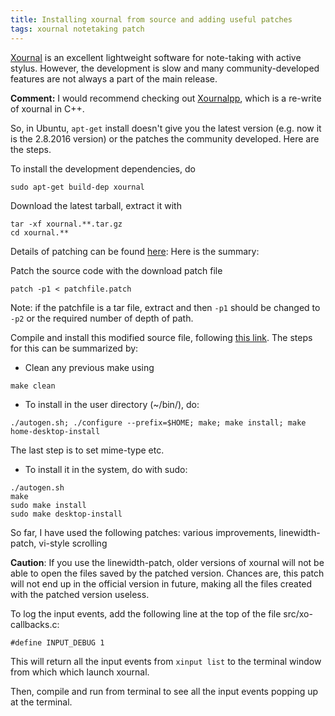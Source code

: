 ```yaml
---
title: Installing xournal from source and adding useful patches
tags: xournal notetaking patch 
---
```

[Xournal](http://xournal.sourceforge.net/) is an excellent lightweight software for note-taking with active stylus. However, the development is slow and many community-developed features are not always a part of the main release. 

**Comment:** I would recommend checking out [Xournalpp](https://github.com/xournalpp/xournalpp), which is a re-write of xournal in C++.

So, in Ubuntu, `apt-get` install doesn't give you the latest version (e.g. now it is the 2.8.2016 version) or the patches the community developed. Here are the steps.

To install the development dependencies, do
```
sudo apt-get build-dep xournal
```

Download the latest tarball, extract it with
```
tar -xf xournal.**.tar.gz
cd xournal.**
```

Details of patching can be found [here](https://sourceforge.net/p/xournal/discussion/554377/thread/5d03da22/):
Here is the summary:

Patch the source code with the download patch file
```
patch -p1 < patchfile.patch
```

Note: if the patchfile is a tar file, extract and then `-p1` should be changed to `-p2` or the required number of depth  of path.

Compile and install this modified source file, following [this link](http://xournal.sourceforge.net/manual.html#installation). The steps for this can be summarized by:

* Clean any previous make using
```
make clean
```

* To install in the user directory (~/bin/), do:
```
./autogen.sh; ./configure --prefix=$HOME; make; make install; make home-desktop-install
```
The last step is to set mime-type etc.

* To install it in the system, do with sudo:
```
./autogen.sh
make
sudo make install
sudo make desktop-install
```

So far, I have used the following patches: various improvements, linewidth-patch, vi-style scrolling

**Caution**: If you use the linewidth-patch, older versions of xournal will not be able to open the files saved by the patched version. Chances are, this patch will not end up in the official version in future, making all the files created with the patched version useless.

To log the input events, add the following line at the top of the file src/xo-callbacks.c:
```
#define INPUT_DEBUG 1
```
This will return all the input events from `xinput list` to the terminal window from which which launch xournal.

Then, compile and run from terminal to see all the input events popping up at the terminal.



